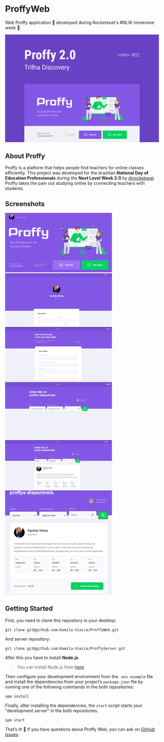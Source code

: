 # ProffyWeb

Web Proffy application 💜 developed during Rocketseat's #NLW immersive week :rocket:.

<img src="/src/assets/Screenshots/ProffyWeb2.0.png"/>

## About Proffy

Proffy is a platform that helps people find teachers for online classes efficiently. This project was developed for the brazilian **National Day of Education Professionals** during the **Next Level Week 2.0** by [@rocketseat](https://github.com/rocketseat).
Proffy takes the pain out studying online by connecting teachers with students.

## Screenshots

<div>
  <img src="/src/assets/Screenshots/Landing.JPG" alt="Home" width="350"/>
  <img src="/src/assets/Screenshots/Perfil.JPG" alt="Perfil" width="350"/>
  <img src="/src/assets/Screenshots/DarAulas.JPG" alt="Dar Aulas" width="350"/>
  <img src="/src/assets/Screenshots/ProffyFilters.JPG" alt="FiltroI" width="350"/>
  <img src="/src/assets/Screenshots/ProffyFiltersII.JPG" alt="FiltroII" width="350"/>
  <img src="/src/assets/Screenshots/Card.JPG" alt="Card" width="350"/>
</div>

## Getting Started

First, you need to clone this repository in your desktop:

```
git clone git@github.com:Kamila-Vieira/ProffyWeb.git
```
And server repository:
```
git clone git@github.com:Kamila-Vieira/ProffyServer.git
```
After this you have to install **Node.js**.

> You can install Node.js from [here](https://nodejs.org/en/).

Then configure your development environment from the ```.env.example``` file and install the dependencies from your project’s ```package.json``` file by running one of the following commands in the both repositories:
```
npm install
```
Finally, after installing the dependencies, the ```start``` script starts your "development server" in the both repositories.
```
npm start
```
That’s it! 💜
If you have questions about Proffy Web, you can ask on [GitHub Issues](https://github.com/Kamila-Vieira/ProffyWeb/pulls).
